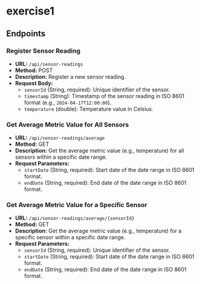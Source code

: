 # exercise1

## Endpoints

### Register Sensor Reading

- **URL:** `/api/sensor-readings`
- **Method:** POST
- **Description:** Register a new sensor reading.
- **Request Body:**
    - `sensorId` (String, required): Unique identifier of the sensor.
    - `timestamp` (String): Timestamp of the sensor reading in ISO 8601 format (e.g., `2024-04-17T12:00:00`).
    - `temperature` (double): Temperature value in Celsius.

### Get Average Metric Value for All Sensors

- **URL:** `/api/sensor-readings/average`
- **Method:** GET
- **Description:** Get the average metric value (e.g., temperature) for all sensors within a specific date range.
- **Request Parameters:**
    - `startDate` (String, required): Start date of the date range in ISO 8601 format.
    - `endDate` (String, required): End date of the date range in ISO 8601 format.

### Get Average Metric Value for a Specific Sensor

- **URL:** `/api/sensor-readings/average/{sensorId}`
- **Method:** GET
- **Description:** Get the average metric value (e.g., temperature) for a specific sensor within a specific date range.
- **Request Parameters:**
    - `sensorId` (String, required): Unique identifier of the sensor.
    - `startDate` (String, required): Start date of the date range in ISO 8601 format.
    - `endDate` (String, required): End date of the date range in ISO 8601 format.